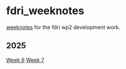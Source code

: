 # fdri_weeknotes

[weeknotes](https://www.doingweeknotes.com/) for the fdri wp2 development work.


## 2025
[Week 6](2025/06.md)
[Week 7](2025/07.md)
